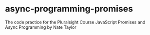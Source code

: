 # async-programming-promises
The code practice for the Pluralsight Course JavaScript Promises and Async Programming 
by Nate Taylor

